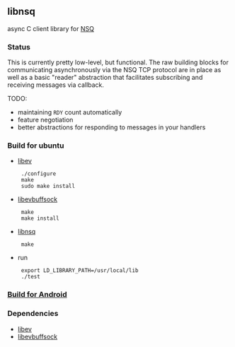 ## libnsq

async C client library for [NSQ][1]

### Status

This is currently pretty low-level, but functional.  The raw building blocks for communicating
asynchronously via the NSQ TCP protocol are in place as well as a basic "reader" abstraction that facilitates
subscribing and receiving messages via callback.

TODO:

 * maintaining `RDY` count automatically
 * feature negotiation
 * better abstractions for responding to messages in your handlers

### Build for ubuntu
 * [libev](http://dist.schmorp.de/libev/)
        
        ./configure
        make 
        sudo make install

 * [libevbuffsock](https://github.com/mreiferson/libevbuffsock)
   
        make 
        make install

 * [libnsq](https://github.com/nsqio/libnsq)
  
        make
	
 * run
    
        export LD_LIBRARY_PATH=/usr/local/lib
        ./test

### [Build for Android](http://feixiao.github.io/articles/libnsq-for-android.html)

### Dependencies

 * [libev][2]
 * [libevbuffsock][3]

[1]: https://github.com/bitly/nsq
[2]: http://software.schmorp.de/pkg/libev.html
[3]: https://github.com/mreiferson/libevbuffsock
